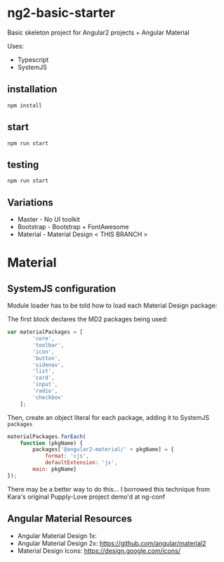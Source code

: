 # ng2-basic-starter

Basic skeleton project for Angular2 projects + Angular Material

Uses:
- Typescript
- SystemJS

## installation

`npm install`

## start

`npm run start`

## testing

`npm run start`

## Variations
- Master - No UI toolkit
- Bootstrap - Bootstrap + FontAwesome
- Material - Material Design < THIS BRANCH >

# Material

## SystemJS configuration
Module loader has to be told how to load each Material Design package:

The first block declares the MD2 packages being used:
```javascript
var materialPackages = [
        'core',
        'toolbar',
        'icon',
        'button',
        'sidenav',
        'list',
        'card',
        'input',
        'radio',
        'checkbox'
    ];
```

Then, create an object literal for each package, adding it to SystemJS `packages`    
```javascript
materialPackages.forEach(
    function (pkgName) {
        packages['@angular2-material/' + pkgName] = { 
            format: 'cjs',
            defaultExtension: 'js', 
        main: pkgName}
});
```

There may be a better way to do this... I borrowed this technique from Kara's original Pupply-Love project demo'd at ng-conf     

## Angular Material Resources
- Angular Material Design 1x: 
- Angular Material Design 2x: https://github.com/angular/material2
- Material Design Icons: https://design.google.com/icons/